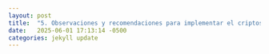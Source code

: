 ```yaml
---
layout: post
title:  "5. Observaciones y recomendaciones para implementar el criptosistema."
date:   2025-06-01 17:13:14 -0500
categories: jekyll update
---
```


